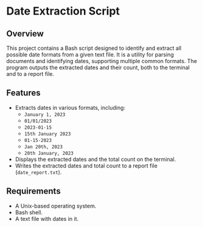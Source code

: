 # Date Extraction Script

## Overview

This project contains a Bash script designed to identify and extract all possible date formats from a given text file. It is a utility for parsing documents and identifying dates, supporting multiple common formats. The program outputs the extracted dates and their count, both to the terminal and to a report file.

## Features

- Extracts dates in various formats, including:
  - `January 1, 2023`
  - `01/01/2023`
  - `2023-01-15`
  - `15th January 2023`
  - `01-15-2023`
  - `Jan 20th, 2023`
  - `20th January, 2023`
- Displays the extracted dates and the total count on the terminal.
- Writes the extracted dates and total count to a report file (`date_report.txt`).

## Requirements

- A Unix-based operating system.
- Bash shell.
- A text file with dates in it.
